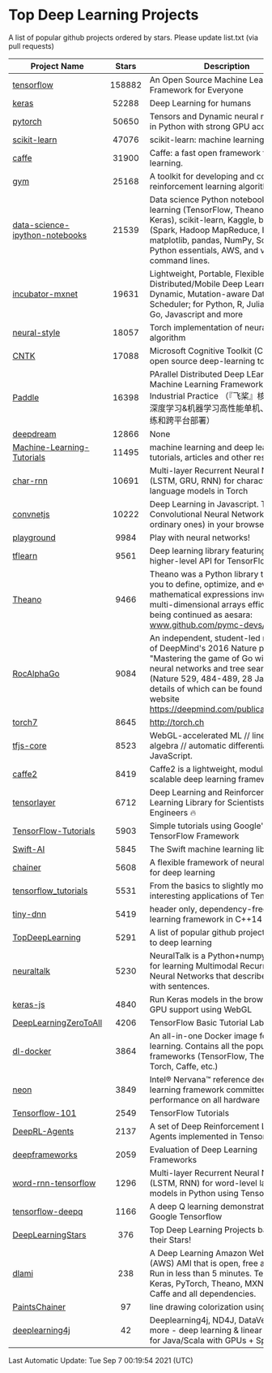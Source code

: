 # Top Deep Learning Projects
A list of popular github projects ordered by stars.
Please update list.txt (via pull requests)

|Project Name| Stars | Description |
| ---------- |:-----:| ----------- |
| [tensorflow](https://github.com/tensorflow/tensorflow) | 158882 | An Open Source Machine Learning Framework for Everyone |
| [keras](https://github.com/keras-team/keras) | 52288 | Deep Learning for humans |
| [pytorch](https://github.com/pytorch/pytorch) | 50650 | Tensors and Dynamic neural networks in Python with strong GPU acceleration |
| [scikit-learn](https://github.com/scikit-learn/scikit-learn) | 47076 | scikit-learn: machine learning in Python |
| [caffe](https://github.com/BVLC/caffe) | 31900 | Caffe: a fast open framework for deep learning. |
| [gym](https://github.com/openai/gym) | 25168 | A toolkit for developing and comparing reinforcement learning algorithms. |
| [data-science-ipython-notebooks](https://github.com/donnemartin/data-science-ipython-notebooks) | 21539 | Data science Python notebooks: Deep learning (TensorFlow, Theano, Caffe, Keras), scikit-learn, Kaggle, big data (Spark, Hadoop MapReduce, HDFS), matplotlib, pandas, NumPy, SciPy, Python essentials, AWS, and various command lines. |
| [incubator-mxnet](https://github.com/apache/incubator-mxnet) | 19631 | Lightweight, Portable, Flexible Distributed/Mobile Deep Learning with Dynamic, Mutation-aware Dataflow Dep Scheduler; for Python, R, Julia, Scala, Go, Javascript and more |
| [neural-style](https://github.com/jcjohnson/neural-style) | 18057 | Torch implementation of neural style algorithm |
| [CNTK](https://github.com/microsoft/CNTK) | 17088 | Microsoft Cognitive Toolkit (CNTK), an open source deep-learning toolkit |
| [Paddle](https://github.com/PaddlePaddle/Paddle) | 16398 | PArallel Distributed Deep LEarning: Machine Learning Framework from Industrial Practice （『飞桨』核心框架，深度学习&机器学习高性能单机、分布式训练和跨平台部署） |
| [deepdream](https://github.com/google/deepdream) | 12866 | None |
| [Machine-Learning-Tutorials](https://github.com/ujjwalkarn/Machine-Learning-Tutorials) | 11495 | machine learning and deep learning tutorials, articles and other resources  |
| [char-rnn](https://github.com/karpathy/char-rnn) | 10691 | Multi-layer Recurrent Neural Networks (LSTM, GRU, RNN) for character-level language models in Torch |
| [convnetjs](https://github.com/karpathy/convnetjs) | 10222 | Deep Learning in Javascript. Train Convolutional Neural Networks (or ordinary ones) in your browser. |
| [playground](https://github.com/tensorflow/playground) | 9984 | Play with neural networks! |
| [tflearn](https://github.com/tflearn/tflearn) | 9561 | Deep learning library featuring a higher-level API for TensorFlow. |
| [Theano](https://github.com/Theano/Theano) | 9466 | Theano was a Python library that allows you to define, optimize, and evaluate mathematical expressions involving multi-dimensional arrays efficiently. It is being continued as aesara: www.github.com/pymc-devs/aesara |
| [RocAlphaGo](https://github.com/Rochester-NRT/RocAlphaGo) | 9084 | An independent, student-led replication of DeepMind's 2016 Nature publication, "Mastering the game of Go with deep neural networks and tree search" (Nature 529, 484-489, 28 Jan 2016), details of which can be found on their website https://deepmind.com/publications.html. |
| [torch7](https://github.com/torch/torch7) | 8645 | http://torch.ch |
| [tfjs-core](https://github.com/tensorflow/tfjs-core) | 8523 | WebGL-accelerated ML // linear algebra // automatic differentiation for JavaScript. |
| [caffe2](https://github.com/facebookarchive/caffe2) | 8419 | Caffe2 is a lightweight, modular, and scalable deep learning framework. |
| [tensorlayer](https://github.com/tensorlayer/tensorlayer) | 6712 | Deep Learning and Reinforcement Learning Library for Scientists and Engineers 🔥 |
| [TensorFlow-Tutorials](https://github.com/nlintz/TensorFlow-Tutorials) | 5903 | Simple tutorials using Google's TensorFlow Framework |
| [Swift-AI](https://github.com/Swift-AI/Swift-AI) | 5845 | The Swift machine learning library. |
| [chainer](https://github.com/chainer/chainer) | 5608 | A flexible framework of neural networks for deep learning |
| [tensorflow_tutorials](https://github.com/pkmital/tensorflow_tutorials) | 5531 | From the basics to slightly more interesting applications of Tensorflow |
| [tiny-dnn](https://github.com/tiny-dnn/tiny-dnn) | 5419 | header only, dependency-free deep learning framework in C++14 |
| [TopDeepLearning](https://github.com/aymericdamien/TopDeepLearning) | 5291 | A list of popular github projects related to deep learning |
| [neuraltalk](https://github.com/karpathy/neuraltalk) | 5230 | NeuralTalk is a Python+numpy project for learning Multimodal Recurrent Neural Networks that describe images with sentences. |
| [keras-js](https://github.com/transcranial/keras-js) | 4840 | Run Keras models in the browser, with GPU support using WebGL |
| [DeepLearningZeroToAll](https://github.com/hunkim/DeepLearningZeroToAll) | 4206 | TensorFlow Basic Tutorial Labs |
| [dl-docker](https://github.com/floydhub/dl-docker) | 3864 | An all-in-one Docker image for deep learning. Contains all the popular DL frameworks (TensorFlow, Theano, Torch, Caffe, etc.) |
| [neon](https://github.com/NervanaSystems/neon) | 3849 | Intel® Nervana™ reference deep learning framework committed to best performance on all hardware |
| [Tensorflow-101](https://github.com/sjchoi86/Tensorflow-101) | 2549 | TensorFlow Tutorials |
| [DeepRL-Agents](https://github.com/awjuliani/DeepRL-Agents) | 2137 | A set of Deep Reinforcement Learning Agents implemented in Tensorflow. |
| [deepframeworks](https://github.com/zer0n/deepframeworks) | 2059 | Evaluation of Deep Learning Frameworks |
| [word-rnn-tensorflow](https://github.com/hunkim/word-rnn-tensorflow) | 1296 | Multi-layer Recurrent Neural Networks (LSTM, RNN) for word-level language models in Python using TensorFlow. |
| [tensorflow-deepq](https://github.com/siemanko/tensorflow-deepq) | 1166 | A deep Q learning demonstration using Google Tensorflow |
| [DeepLearningStars](https://github.com/hunkim/DeepLearningStars) | 376 | Top Deep Learning Projects based on their Stars! |
| [dlami](https://github.com/ritchieng/dlami) | 238 | A Deep Learning Amazon Web Service (AWS) AMI that is open, free and works. Run in less than 5 minutes. TensorFlow, Keras, PyTorch, Theano, MXNet, CNTK, Caffe and all dependencies. |
| [PaintsChainer](https://github.com/taizan/PaintsChainer) | 97 | line drawing colorization using chainer |
| [deeplearning4j](https://github.com/deeplearning4j/deeplearning4j) | 42 | Deeplearning4j, ND4J, DataVec and more - deep learning & linear algebra for Java/Scala with GPUs + Spark |

Last Automatic Update: Tue Sep  7 00:19:54 2021 (UTC)
